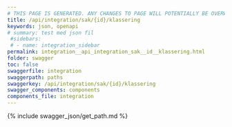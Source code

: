 ```yaml
---
# THIS PAGE IS GENERATED. ANY CHANGES TO PAGE WILL POTENTIALLY BE OVERWRITTEN.
title: /api/integration/sak/{id}/klassering
keywords: json, openapi
# summary: test med json fil
 #sidebars: 
 # - name: integration_sidebar
permalink: integration__api_integration_sak__id__klassering.html
folder: swagger
toc: false
swaggerfile: integration
swaggerpath: paths
swaggerkey: /api/integration/sak/{id}/klassering
swagger_components: components
components_file: integration
---
```

{% include swagger_json/get_path.md %}
